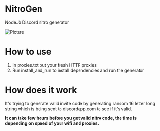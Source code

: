 # NitroGen
NodeJS Discord nitro generator 

![Picture](https://imgur.com/a/IGj54MK)

# How to use
1. In proxies.txt put your fresh HTTP proxies
2. Run install_and_run to install dependencies and run the generator

# How does it work
It's trying to generate valid invite code by generating random 16 letter long string which is being sent to discordapp.com to see if it's valid. 

**It can take few hours before you get valid nitro code, the time is depending on speed of your wifi and proxies.**



